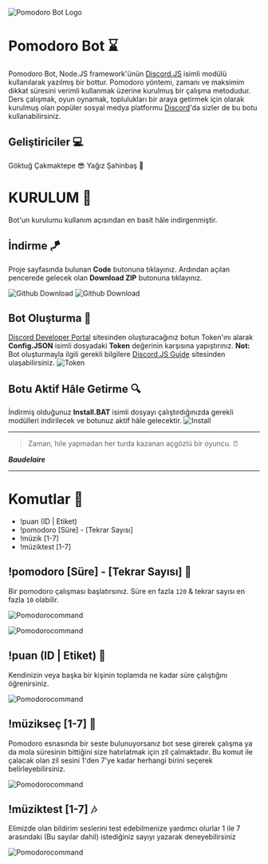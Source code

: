 
![Pomodoro Bot Logo](https://media.discordapp.net/attachments/828663577992888353/858718528692289576/1624804789361.png?width=270&height=270)
# Pomodoro Bot ⌛
Pomodoro Bot, Node.JS framework'ünün [Discord.JS](https://discord.js.org/#/https://discord.js.org/#/) isimli modülü kullanılarak yazılmış bir bottur. 
Pomodoro yöntemi, zamanı ve maksimim dikkat süresini verimli kullanmak üzerine kurulmuş bir çalışma metodudur. 
Ders çalışmak, oyun oynamak, toplulukları bir araya getirmek için olarak kurulmuş olan popüler sosyal medya platformu [Discord](https://discord.com)'da sizler de bu botu kullanabilirsiniz.

## Geliştiriciler 💻
Göktuğ Çakmaktepe 😎
Yağız Şahinbaş 🌵

# KURULUM 🔧

Bot'un kurulumu kullanım açısından en basit hâle indirgenmiştir.

## İndirme 🪁
Proje sayfasında bulunan **Code** butonuna tıklayınız. Ardından açılan pencerede gelecek olan **Download ZIP** butonuna tıklayınız.

![Github Download](https://cdn.discordapp.com/attachments/828663577992888353/858735374418444348/unknown.png)
![Github Download](https://cdn.discordapp.com/attachments/828663577992888353/858735137114161203/unknown.png)

## Bot Oluşturma 🤖

[Discord Developer Portal](https://discord.com/developers/applications/) sitesinden oluşturacağınız botun Token'ını alarak **Config.JSON** isimli dosyadaki **Token** değerinin karşısına yapıştırınız. 
**Not:** Bot oluşturmayla ilgili gerekli bilgilere [Discord.JS Guide](https://discordjs.guide/creating-your-bot/) sitesinden ulaşabilirsiniz.
![Token](https://cdn.discordapp.com/attachments/828663577992888353/858739664323477524/unknown.png)

## Botu Aktif Hâle Getirme 🔍

İndirmiş olduğunuz **Install.BAT** isimli dosyayı çalıştırdığınızda gerekli modülleri indirilecek ve botunuz aktif hâle gelecektir.
![Install](https://cdn.discordapp.com/attachments/828663577992888353/858740172011077681/unknown.png)

---

> Zaman, hile yapmadan her turda kazanan açgözlü bir oyuncu. ⏰

***Baudelaire***

---

# Komutlar 📡

- !puan (ID | Etiket)
- !pomodoro [Süre] - [Tekrar Sayısı]
- !müzik [1-7]
- !müziktest [1-7]


## !pomodoro [Süre] - [Tekrar Sayısı] 📌

Bir pomodoro çalışması başlatırsınız. Süre en fazla `120` & tekrar sayısı en fazla `10` olabilir.

![Pomodorocommand](https://cdn.discordapp.com/attachments/828663577992888353/858750012271231026/unknown.png)

![Pomodorocommand](https://cdn.discordapp.com/attachments/828663577992888353/858750159415148554/unknown.png)


## !puan (ID | Etiket) 🏅

Kendinizin veya başka bir kişinin toplamda ne kadar süre çalıştığını öğrenirsiniz.

![Pomodorocommand](https://cdn.discordapp.com/attachments/828663577992888353/858750304363479060/unknown.png)
 
 
## !müzikseç [1-7] 🎵

Pomodoro esnasında bir seste bulunuyorsanız bot sese girerek çalışma ya da mola süresinin bittiğini size hatırlatmak için zil çalmaktadır. Bu komut ile çalacak olan zil sesini 1'den 7'ye kadar herhangi birini seçerek belirleyebilirsiniz.

![Pomodorocommand](https://cdn.discordapp.com/attachments/828663577992888353/858750734106755072/unknown.png)


## !müziktest [1-7] 🎶

Elimizde olan bildirim seslerini test edebilmenize yardımcı olurlar 1 ile 7 arasındaki (Bu sayılar dahil) istediğiniz sayıyı yazarak deneyebilirsiniz

![Pomodorocommand](https://cdn.discordapp.com/attachments/828663577992888353/858750713319653376/unknown.png)
